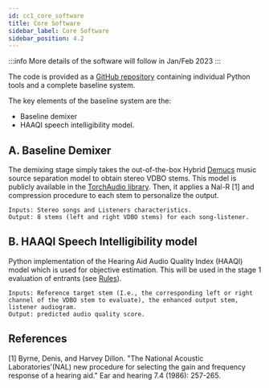 ```yaml
---
id: cc1_core_software
title: Core Software
sidebar_label: Core Software
sidebar_position: 4.2
---
```


:::info
More details of the software will follow in Jan/Feb 2023
:::


The code is provided as a [GitHub repository](https://github.com/cadenzachallenge/cadenza) containing individual Python tools and a complete baseline system. 

The key elements of the baseline system are the:

- Baseline demixer
- HAAQI speech intelligibility model.
<!-- - Hearing aid processor baseline. -->

<!-- [Additional tools](./cc1_additional_tools) are available to use as you see fit. These include a hearing loss model, differentiable source separation and hearing aid amplification modules and an alternative intelligibility model. -->

## A. Baseline Demixer

The demixing stage simply takes the out-of-the-box Hybrid [Demucs](https://arxiv.org/abs/2111.03600) music source separation model to obtain stereo VDBO stems. This model is publicly available in the [TorchAudio library](https://pytorch.org/audio/main/generated/torchaudio.pipelines.HDEMUCS_HIGH_MUSDB.html#torchaudio.pipelines.HDEMUCS_HIGH_MUSDB). Then, it applies a Nal-R [1] and compression procedure to each stem to personalize the output.

    Inputs: Stereo songs and Listeners characteristics. 
    Output: 8 stems (left and right VDBO stems) for each song-listener. 


## B. HAAQI Speech Intelligibility model
Python implementation of the Hearing Aid Audio Quality Index (HAAQI) model which is used for objective  estimation. This will be used in the stage 1 evaluation of entrants (see [Rules](/docs/cadenza1/Take%20part/cc1_rules#stage-1-objective-evaluation)).

    Inputs: Reference target stem (I.e., the corresponding left or right channel of the VDBO stem to evaluate), the enhanced output stem, listener audiogram.
    Output: predicted audio quality score. 


## References

<a name="refs"></a>

[1] Byrne, Denis, and Harvey Dillon. "The National Acoustic Laboratories'(NAL) new procedure for selecting the gain and frequency response of a hearing aid." Ear and hearing 7.4 (1986): 257-265.


<!-- ## A. Baseline hearing aid processor

Details coming soon! -->

<!-- The baseline hearing aid consists of a NAL-R  fitting amplification stage \[[1](#refs)\] followed by a simple automatic gain compressor. It produces output signals in 16-bit wav format ready for HASPI or listening test evaluation.

- **Inputs**: Inputs for each hearing aid channel and audiograms to characterise the listeners.
- **Outputs**: Stereo hearing aid (HA) outputs signals. -->
